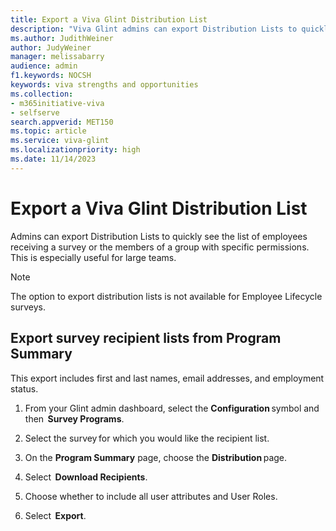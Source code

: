 ```yaml
---
title: Export a Viva Glint Distribution List
description: "Viva Glint admins can export Distribution Lists to quickly see the list of employees receiving a survey or members of a group with specific permissions."
ms.author: JudithWeiner
author: JudyWeiner
manager: melissabarry
audience: admin
f1.keywords: NOCSH
keywords: viva strengths and opportunities
ms.collection:  
- m365initiative-viva
- selfserve 
search.appverid: MET150 
ms.topic: article
ms.service: viva-glint
ms.localizationpriority: high
ms.date: 11/14/2023
---
```


# Export a Viva Glint Distribution List

Admins can export Distribution Lists to quickly see the list of employees receiving a survey or the members of a group with specific permissions. This is especially useful for large teams. 

> [!NOTE]
> The option to export distribution lists is not available for Employee Lifecycle surveys.

## Export survey recipient lists from Program Summary 

This export includes first and last names, email addresses, and employment status.  

1. From your Glint admin dashboard, select the  **Configuration** symbol and then  **Survey Programs**. 

1. Select the survey for which you would like the recipient list. 

1. On the  **Program Summary** page, choose the  **Distribution** page.  

1. Select  **Download Recipients**. 

1. Choose whether to include all user attributes and User Roles. 

1. Select  **Export**. 

 
